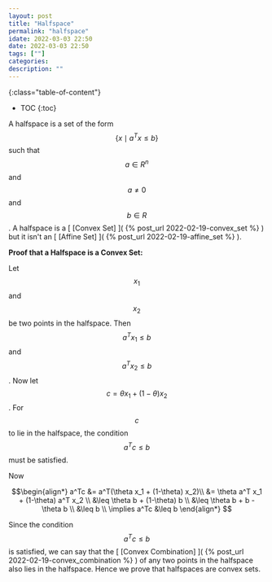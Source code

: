 ```yaml
---
layout: post
title: "Halfspace"
permalink: "halfspace"
idate: 2022-03-03 22:50
date: 2022-03-03 22:50
tags: [""]
categories:
description: ""
---
```


{:class="table-of-content"}
* TOC 
{:toc}

A halfspace is a set of the form $$\{ x \mid a^Tx \leq b\}$$ such that $$a \in
R^n$$ and $$a \neq 0 $$ and $$b \in R$$. A halfspace is a [ [Convex Set] ]( {%
post_url 2022-02-19-convex_set %} ) but it isn't an [ [Affine Set] ]( {%
post_url 2022-02-19-affine_set %} ).

**Proof that a Halfspace is a Convex Set:**

Let $$x_1$$ and $$x_2$$ be two points in the halfspace. Then $$a^Tx_1 \leq b$$
and $$a^Tx_2 \leq b$$. Now let $$c = \theta x_1 + (1-\theta) x_2$$. For $$c$$ to
lie in the halfspace, the condition $$a^Tc \leq b$$ must be satisfied.

Now 

$$\begin{align*} a^Tc &= a^T(\theta x_1 + (1-\theta) x_2)\\ &= \theta a^T x_1 +
(1-\theta) a^T x_2 \\ &\leq \theta b + (1-\theta) b \\ &\leq \theta b + b -
\theta b \\ &\leq b \\ \implies a^Tc &\leq b \end{align*} $$

Since the condition $$a^Tc \leq b$$ is satisfied, we can say that the [ [Convex
Combination] ]( {% post_url 2022-02-19-convex_combination %} ) of any two points
in the halfspace also lies in the halfspace. Hence we prove that halfspaces are
convex sets.
